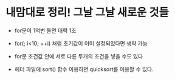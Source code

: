 # 내맘대로 정리! 그날 그날 새로운 것들

- for문이 1억번 돌면 대략 1초

- for(; i<10; ++i) 처럼 초기값이 이미 설정되있다면 생략 가능

- for문 조건값 안에 서로 다른 두개의 조건을 넣을 수도 있다

- <algorithm> 헤더 파일에 sort() 함수 이용하면 quicksort를 이용할 수 있다.
